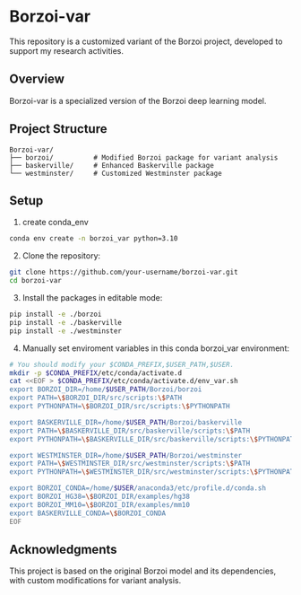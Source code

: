 # Borzoi-var

This repository is a customized variant of the Borzoi project, developed to support my research activities.

## Overview

Borzoi-var is a specialized version of the Borzoi deep learning model.

## Project Structure

```
Borzoi-var/
├── borzoi/          # Modified Borzoi package for variant analysis
├── baskerville/     # Enhanced Baskerville package
└── westminster/     # Customized Westminster package
```



## Setup

1. create conda_env
```bash
conda env create -n borzoi_var python=3.10
```
2. Clone the repository:
```bash
git clone https://github.com/your-username/borzoi-var.git
cd borzoi-var
```

3. Install the packages in editable mode:
```bash
pip install -e ./borzoi
pip install -e ./baskerville
pip install -e ./westminster
```
4. Manually set enviroment variables in this conda borzoi_var environment:
```bash
# You should modify your $CONDA_PREFIX,$USER_PATH,$USER.
mkdir -p $CONDA_PREFIX/etc/conda/activate.d
cat <<EOF > $CONDA_PREFIX/etc/conda/activate.d/env_var.sh
export BORZOI_DIR=/home/$USER_PATH/Borzoi/borzoi
export PATH=\$BORZOI_DIR/src/scripts:\$PATH
export PYTHONPATH=\$BORZOI_DIR/src/scripts:\$PYTHONPATH

export BASKERVILLE_DIR=/home/$USER_PATH/Borzoi/baskerville
export PATH=\$BASKERVILLE_DIR/src/baskerville/scripts:\$PATH
export PYTHONPATH=\$BASKERVILLE_DIR/src/baskerville/scripts:\$PYTHONPATH

export WESTMINSTER_DIR=/home/$USER_PATH/Borzoi/westminster
export PATH=\$WESTMINSTER_DIR/src/westminster/scripts:\$PATH
export PYTHONPATH=\$WESTMINSTER_DIR/src/westminster/scripts:\$PYTHONPATH

export BORZOI_CONDA=/home/$USER/anaconda3/etc/profile.d/conda.sh
export BORZOI_HG38=\$BORZOI_DIR/examples/hg38
export BORZOI_MM10=\$BORZOI_DIR/examples/mm10
export BASKERVILLE_CONDA=\$BORZOI_CONDA
EOF
```


## Acknowledgments

This project is based on the original Borzoi model and its dependencies, with custom modifications for variant analysis. 